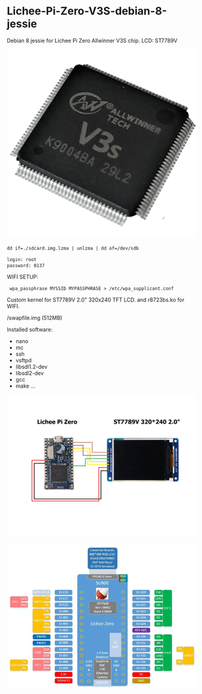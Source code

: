 # Lichee-Pi-Zero-V3S-debian-8-jessie
Debian 8 jessie for Lichee Pi Zero Allwinner V3S chip. LCD: ST7789V

![alt text](https://github.com/nathalislight/Lichee-Pi-Zero-V3S-debian-8-jessie/blob/main/v3s.png)

```
dd if=./sdcard.img.lzma | unlzma | dd of=/dev/sdb
```

```
login: root
password: 0137
```

WIFI SETUP:
```
 wpa_passphrase MYSSID MYPASSPHRASE > /etc/wpa_supplicant.conf
```


Custom kernel for ST7789V 2.0" 320x240 TFT LCD.
and r8723bs.ko for WIFI. 

/swapfile.img (512MB)

Installed software:

- nano
- mc
- ssh
- vsftpd
- libsdl1.2-dev
- libsdl2-dev
- gcc
- make
...
  
![alt text](https://github.com/nathalislight/Lichee-Pi-Zero-V3S-debian-8-jessie/blob/main/LICHEE_ZERO_ST7789V_SCHEMA.png)

![alt text](https://github.com/nathalislight/Lichee-Pi-Zero-V3S-debian-8-jessie/blob/main/Lichee-Pi-Zero-03.jpg)

